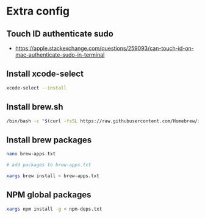 # Extra config

## Touch ID authenticate sudo
- https://apple.stackexchange.com/questions/259093/can-touch-id-on-mac-authenticate-sudo-in-terminal


## Install xcode-select

```bash
xcode-select --install
```

## Install brew.sh

```bash
/bin/bash -c "$(curl -fsSL https://raw.githubusercontent.com/Homebrew/install/HEAD/install.sh)"
```

## Install brew packages

```bash
nano brew-apps.txt

# add packages to brew-apps.txt

xargs brew install < brew-apps.txt
```

## NPM global packages

```bash
xargs npm install -g < npm-deps.txt
```